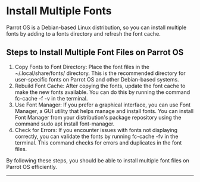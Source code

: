 # Install Multiple Fonts

Parrot OS is a Debian-based Linux distribution, so you can install multiple fonts by adding to a fonts directory and refresh the font cache.

## Steps to Install Multiple Font Files on Parrot OS

1. Copy Fonts to Font Directory: Place the font files in the ~/.local/share/fonts/ directory. This is the recommended directory for user-specific fonts on Parrot OS and other Debian-based systems.
2. Rebuild Font Cache: After copying the fonts, update the font cache to make the new fonts available. You can do this by running the command fc-cache -f -v in the terminal.
3. Use Font Manager: If you prefer a graphical interface, you can use Font Manager, a GUI utility that helps manage and install fonts. You can install Font Manager from your distribution's package repository using the command sudo apt install font-manager.
4. Check for Errors: If you encounter issues with fonts not displaying correctly, you can validate the fonts by running fc-cache -fv in the terminal. This command checks for errors and duplicates in the font files.

By following these steps, you should be able to install multiple font files on Parrot OS efficiently.

___